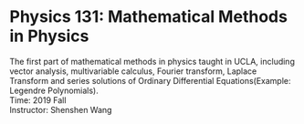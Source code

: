 # Physics 131: Mathematical Methods in Physics
The first part of mathematical methods in physics taught in UCLA, including vector analysis, multivariable calculus, Fourier transform, Laplace Transform and series solutions of Ordinary Differential Equations(Example: Legendre Polynomials).\
Time: 2019 Fall\
Instructor: Shenshen Wang
